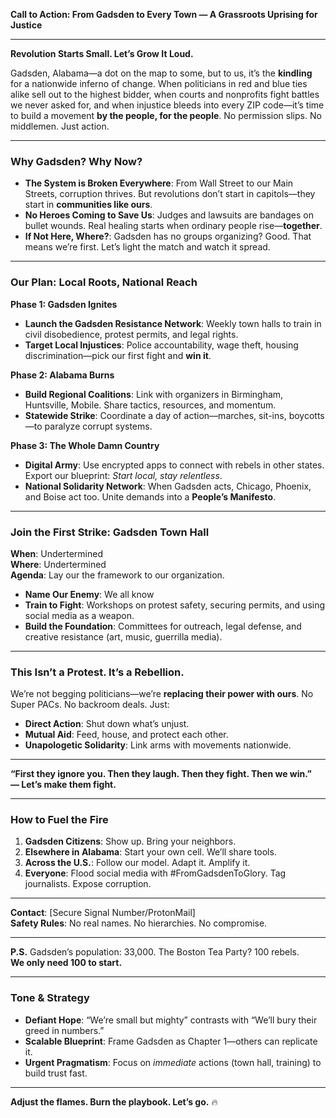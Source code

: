 **Call to Action: From Gadsden to Every Town — A Grassroots Uprising for Justice**  

---  

**Revolution Starts Small. Let’s Grow It Loud.**  

Gadsden, Alabama—a dot on the map to some, but to us, it’s the **kindling** for a nationwide inferno of change. When politicians in red and blue ties alike sell out to the highest bidder, when courts and nonprofits fight battles we never asked for, and when injustice bleeds into every ZIP code—it’s time to build a movement **by the people, for the people**. No permission slips. No middlemen. Just action.  

---  

### **Why Gadsden? Why Now?**  
- **The System is Broken Everywhere**: From Wall Street to our Main Streets, corruption thrives. But revolutions don’t start in capitols—they start in **communities like ours**.  
- **No Heroes Coming to Save Us**: Judges and lawsuits are bandages on bullet wounds. Real healing starts when ordinary people rise—**together**.  
- **If Not Here, Where?**: Gadsden has no groups organizing? Good. That means we’re first. Let’s light the match and watch it spread.  

---  

### **Our Plan: Local Roots, National Reach**  
**Phase 1: Gadsden Ignites**  
- **Launch the Gadsden Resistance Network**: Weekly town halls to train in civil disobedience, protest permits, and legal rights.  
- **Target Local Injustices**: Police accountability, wage theft, housing discrimination—pick our first fight and **win it**.  

**Phase 2: Alabama Burns**  
- **Build Regional Coalitions**: Link with organizers in Birmingham, Huntsville, Mobile. Share tactics, resources, and momentum.  
- **Statewide Strike**: Coordinate a day of action—marches, sit-ins, boycotts—to paralyze corrupt systems.  

**Phase 3: The Whole Damn Country**  
- **Digital Army**: Use encrypted apps to connect with rebels in other states. Export our blueprint: *Start local, stay relentless*.  
- **National Solidarity Network**: When Gadsden acts, Chicago, Phoenix, and Boise act too. Unite demands into a **People’s Manifesto**.  

---  

### **Join the First Strike: Gadsden Town Hall**  
**When**: Undertermined  
**Where**: Undertermined  
**Agenda**:  Lay our the framework to our organization.
- **Name Our Enemy**: We all know
- **Train to Fight**: Workshops on protest safety, securing permits, and using social media as a weapon.  
- **Build the Foundation**: Committees for outreach, legal defense, and creative resistance (art, music, guerrilla media).  

---  

### **This Isn’t a Protest. It’s a Rebellion.**  
We’re not begging politicians—we’re **replacing their power with ours**. No Super PACs. No backroom deals. Just:  
- **Direct Action**: Shut down what’s unjust.  
- **Mutual Aid**: Feed, house, and protect each other.  
- **Unapologetic Solidarity**: Link arms with movements nationwide.  

---  

**“First they ignore you. Then they laugh. Then they fight. Then we win.”**  
**— Let’s make them fight.**  

---  

### **How to Fuel the Fire**  
1. **Gadsden Citizens**: Show up. Bring your neighbors.  
2. **Elsewhere in Alabama**: Start your own cell. We’ll share tools.  
3. **Across the U.S.**: Follow our model. Adapt it. Amplify it.  
4. **Everyone**: Flood social media with #FromGadsdenToGlory. Tag journalists. Expose corruption.  

---  

**Contact**: [Secure Signal Number/ProtonMail]  
**Safety Rules**: No real names. No hierarchies. No compromise.  

---  

**P.S.** Gadsden’s population: 33,000. The Boston Tea Party? 100 rebels.  
**We only need 100 to start.**  

---  

### **Tone & Strategy**  
- **Defiant Hope**: “We’re small but mighty” contrasts with “We’ll bury their greed in numbers.”  
- **Scalable Blueprint**: Frame Gadsden as Chapter 1—others can replicate it.  
- **Urgent Pragmatism**: Focus on *immediate* actions (town hall, training) to build trust fast.  

---  

**Adjust the flames. Burn the playbook. Let’s go.** 🔥